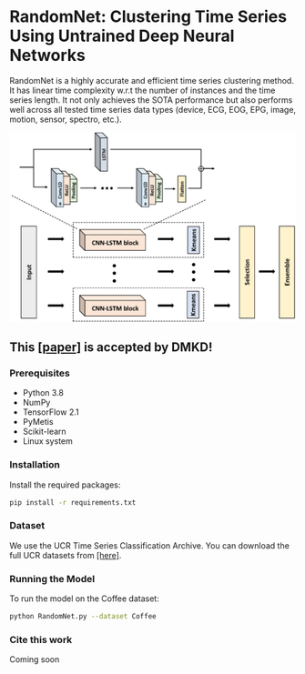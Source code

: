# RandomNet: Clustering Time Series Using Untrained Deep Neural Networks
RandomNet is a highly accurate and efficient time series clustering method. It has linear time complexity w.r.t the number of instances and the time series length. It not only achieves the SOTA performance but also performs well across all tested time series data types (device, ECG, EOG, EPG, image, motion, sensor, spectro, etc.).

![Overall Architecture](overview.png)

## This [[paper]](https://link.springer.com/article/10.1007/s10618-024-01048-5#citeas) is accepted by DMKD!

### Prerequisites
- Python 3.8
- NumPy
- TensorFlow 2.1
- PyMetis
- Scikit-learn
- Linux system

### Installation
Install the required packages:
```sh
pip install -r requirements.txt
```
### Dataset
We use the UCR Time Series Classification Archive. You can download the full UCR datasets from [[here]](https://www.cs.ucr.edu/~eamonn/time_series_data_2018/).

### Running the Model
To run the model on the Coffee dataset:
```sh
python RandomNet.py --dataset Coffee
```
### Cite this work
Coming soon
